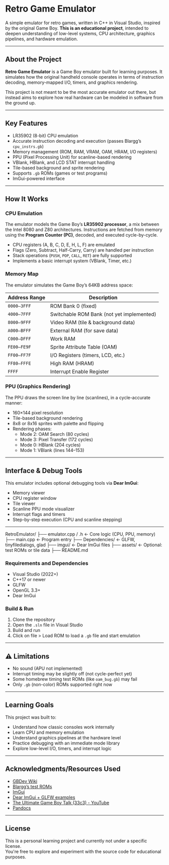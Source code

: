 # Retro Game Emulator

A simple emulator for retro games, written in C++ in Visual Studio, inspired by the original Game Boy.
**This is an educational project**, intended to deepen understanding of low-level systems, CPU architecture, graphics pipelines, and hardware emulation.

---

## About the Project

**Retro Game Emulator** is a Game Boy emulator built for learning purposes. It simulates how the original handheld console operates in terms of instruction decoding, memory-mapped I/O, timers, and graphics rendering.

This project is not meant to be the most accurate emulator out there, but instead aims to explore how real hardware can be modeled in software from the ground up.

---

## Key Features

- LR35902 (8-bit) CPU emulation
- Accurate instruction decoding and execution (passes Blargg’s `cpu_instrs.gb`)
- Memory management (ROM, RAM, VRAM, OAM, HRAM, I/O registers)
- PPU (Pixel Processing Unit) for scanline-based rendering
- VBlank, HBlank, and LCD STAT interrupt handling
- Tile-based background and sprite rendering
- Supports `.gb` ROMs (games or test programs)
- ImGui-powered interface

---

## How It Works

### CPU Emulation

The emulator models the Game Boy’s **LR35902 processor**, a mix between the Intel 8080 and Z80 architectures. Instructions are fetched from memory using the **Program Counter (PC)**, decoded, and executed cycle-by-cycle.

- CPU registers (A, B, C, D, E, H, L, F) are emulated
- Flags (Zero, Subtract, Half-Carry, Carry) are handled per instruction
- Stack operations (`PUSH`, `POP`, `CALL`, `RET`) are fully supported
- Implements a basic interrupt system (VBlank, Timer, etc.)

### Memory Map

The emulator simulates the Game Boy’s 64KB address space:

| Address Range | Description                      |
|---------------|----------------------------------|
| `0000–3FFF`   | ROM Bank 0 (fixed)               |
| `4000–7FFF`   | Switchable ROM Bank (not yet implemented) |
| `8000–9FFF`   | Video RAM (tile & background data) |
| `A000–BFFF`   | External RAM (for save data)     |
| `C000–DFFF`   | Work RAM                         |
| `FE00–FE9F`   | Sprite Attribute Table (OAM)     |
| `FF00–FF7F`   | I/O Registers (timers, LCD, etc.)|
| `FF80–FFFE`   | High RAM (HRAM)                  |
| `FFFF`        | Interrupt Enable Register        |

### PPU (Graphics Rendering)

The PPU draws the screen line by line (scanlines), in a cycle-accurate manner:

- 160×144 pixel resolution
- Tile-based background rendering
- 8x8 or 8x16 sprites with palette and flipping
- Rendering phases:
  - Mode 2: OAM Search (80 cycles)
  - Mode 3: Pixel Transfer (172 cycles)
  - Mode 0: HBlank (204 cycles)
  - Mode 1: VBlank (lines 144–153)

---

## Interface & Debug Tools

This emulator includes optional debugging tools via **Dear ImGui**:

- Memory viewer
- CPU register window
- Tile viewer
- Scanline PPU mode visualizer
- Interrupt flags and timers
- Step-by-step execution (CPU and scanline stepping)

---

RetroEmulator/
├── emulator.cpp / .h       ← Core logic (CPU, PPU, memory)
├── main.cpp                ← Program entry
├── Dependencies/           ← GLFW, tinyfiledialogs, glad
├── imgui/                  ← Dear ImGui files
├── assets/                 ← Optional: test ROMs or tile data
├── README.md

### Requirements and Dependencies

- Visual Studio (2022+)
- C++17 or newer
- GLFW
- OpenGL 3.3+
- Dear ImGui

### Build & Run

1. Clone the repository
2. Open the `.sln` file in Visual Studio
3. Build and run
4. Click on file > Load ROM to load a `.gb` file and start emulation

---

## ⚠️ Limitations

- No sound (APU not implemented)
- Interrupt timing may be slightly off (not cycle-perfect yet)
- Some homebrew timing test ROMs (like `oam_bug.gb`) may fail
- Only `.gb` (non-color) ROMs supported right now

---

## Learning Goals

This project was built to:

- Understand how classic consoles work internally
- Learn CPU and memory emulation
- Understand graphics pipelines at the hardware level
- Practice debugging with an immediate mode library
- Explore low-level I/O, timers, and interrupt logic

---

## Acknowledgments/Resources Used

- [GBDev Wiki](https://gbdev.io/)
- [Blargg’s test ROMs](https://github.com/retrio/gb-tests)
- [ImGui](https://github.com/ocornut/imgui)
- [Dear ImGui + GLFW examples](https://github.com/ocornut/imgui/wiki)
- [The Ultimate Game Boy Talk (33c3) - YouTube](https://youtu.be/HyzD8pNlpwI)
- [Pandocs](https://gbdev.io/pandocs)
---

## License

This is a personal learning project and currently not under a specific license.  
You're free to explore and experiment with the source code for educational purposes.

